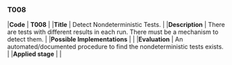 ### T008

|**Code**           | **T008** |
|**Title**          | Detect Nondeterministic Tests. |
|**Description**    | There are tests with different results in each run. There must be a mechanism to detect them. |
|**Possible Implementations** | |
|**Evaluation**     | An automated/documented procedure to find the nondeterministic tests exists. |
|**Applied stage**  | |
